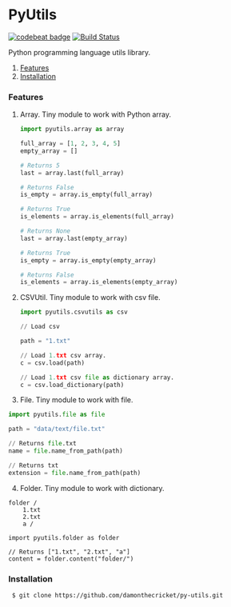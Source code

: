 # PyUtils
[![codebeat badge](https://codebeat.co/badges/79769141-a8fd-40a0-8763-40c5d82c71d6)](https://codebeat.co/projects/github-com-damonthecricket-py-utils-master) [![Build Status](https://travis-ci.org/damonthecricket/py-utils.svg?branch=master)](https://travis-ci.org/damonthecricket/py-utils)

Python programming language utils library.


1. [Features](#features)
2. [Installation](#installation)



### Features
1. Array. Tiny module to work with Python array.
   ```python
   import pyutils.array as array
   
   full_array = [1, 2, 3, 4, 5]
   empty_array = []
   
   # Returns 5
   last = array.last(full_array)
   
   # Returns False
   is_empty = array.is_empty(full_array)
   
   # Returns True
   is_elements = array.is_elements(full_array)
   
   # Returns None
   last = array.last(empty_array)
   
   # Returns True
   is_empty = array.is_empty(empty_array)
   
   # Returns False
   is_elements = array.is_elements(empty_array)
   ```
2. CSVUtil. Tiny module to work with csv file.
   ```python
   import pyutils.csvutils as csv
   
   // Load csv
   
   path = "1.txt"
   
   // Load 1.txt csv array.
   c = csv.load(path)
   
   // Load 1.txt csv file as dictionary array.
   c = csv.load_dictionary(path)
   ```

3. File. Tiny module to work with file.

  ```python
  import pyutils.file as file
  
  path = "data/text/file.txt"
  
  // Returns file.txt
  name = file.name_from_path(path)
  
  // Returns txt
  extension = file.name_from_path(path)
  ```

4. Folder. Tiny module to work with dictionary.
  ```
  folder /
      1.txt
      2.txt
      a /
  
  import pyutils.folder as folder
  
  // Returns ["1.txt", "2.txt", "a"]
  content = folder.content("folder/")
  ```
 
 

 ### Installation
 ```
  $ git clone https://github.com/damonthecricket/py-utils.git
  ```
  

